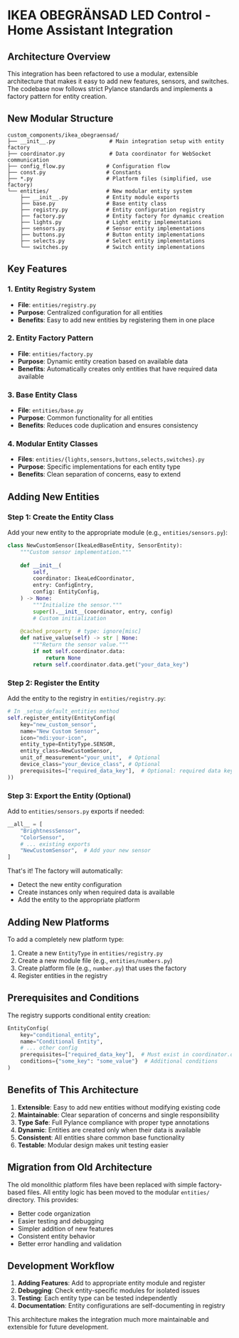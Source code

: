# IKEA OBEGRÄNSAD LED Control - Home Assistant Integration

## Architecture Overview

This integration has been refactored to use a modular, extensible architecture that makes it easy to add new features, sensors, and switches. The codebase now follows strict Pylance standards and implements a factory pattern for entity creation.

## New Modular Structure

```
custom_components/ikea_obegraensad/
├── __init__.py                 # Main integration setup with entity factory
├── coordinator.py              # Data coordinator for WebSocket communication
├── config_flow.py             # Configuration flow
├── const.py                   # Constants
├── *.py                       # Platform files (simplified, use factory)
└── entities/                  # New modular entity system
    ├── __init__.py            # Entity module exports
    ├── base.py                # Base entity class
    ├── registry.py            # Entity configuration registry
    ├── factory.py             # Entity factory for dynamic creation
    ├── lights.py              # Light entity implementations
    ├── sensors.py             # Sensor entity implementations
    ├── buttons.py             # Button entity implementations
    ├── selects.py             # Select entity implementations
    └── switches.py            # Switch entity implementations
```

## Key Features

### 1. Entity Registry System
- **File**: `entities/registry.py`
- **Purpose**: Centralized configuration for all entities
- **Benefits**: Easy to add new entities by registering them in one place

### 2. Entity Factory Pattern  
- **File**: `entities/factory.py`
- **Purpose**: Dynamic entity creation based on available data
- **Benefits**: Automatically creates only entities that have required data available

### 3. Base Entity Class
- **File**: `entities/base.py`
- **Purpose**: Common functionality for all entities
- **Benefits**: Reduces code duplication and ensures consistency

### 4. Modular Entity Classes
- **Files**: `entities/{lights,sensors,buttons,selects,switches}.py`
- **Purpose**: Specific implementations for each entity type
- **Benefits**: Clean separation of concerns, easy to extend

## Adding New Entities

### Step 1: Create the Entity Class
Add your new entity to the appropriate module (e.g., `entities/sensors.py`):

```python
class NewCustomSensor(IkeaLedBaseEntity, SensorEntity):
    """Custom sensor implementation."""
    
    def __init__(
        self,
        coordinator: IkeaLedCoordinator,
        entry: ConfigEntry,
        config: EntityConfig,
    ) -> None:
        """Initialize the sensor."""
        super().__init__(coordinator, entry, config)
        # Custom initialization
    
    @cached_property  # type: ignore[misc]
    def native_value(self) -> str | None:
        """Return the sensor value."""
        if not self.coordinator.data:
            return None
        return self.coordinator.data.get("your_data_key")
```

### Step 2: Register the Entity
Add the entity to the registry in `entities/registry.py`:

```python
# In _setup_default_entities method
self.register_entity(EntityConfig(
    key="new_custom_sensor",
    name="New Custom Sensor", 
    icon="mdi:your-icon",
    entity_type=EntityType.SENSOR,
    entity_class=NewCustomSensor,
    unit_of_measurement="your_unit",  # Optional
    device_class="your_device_class", # Optional
    prerequisites=["required_data_key"],  # Optional: required data keys
))
```

### Step 3: Export the Entity (Optional)
Add to `entities/sensors.py` exports if needed:

```python
__all__ = [
    "BrightnessSensor",
    "ColorSensor", 
    # ... existing exports
    "NewCustomSensor",  # Add your new sensor
]
```

That's it! The factory will automatically:
- Detect the new entity configuration
- Create instances only when required data is available
- Add the entity to the appropriate platform

## Adding New Platforms

To add a completely new platform type:

1. Create a new `EntityType` in `entities/registry.py`
2. Create a new module file (e.g., `entities/numbers.py`)
3. Create platform file (e.g., `number.py`) that uses the factory
4. Register entities in the registry

## Prerequisites and Conditions

The registry supports conditional entity creation:

```python
EntityConfig(
    key="conditional_entity",
    name="Conditional Entity",
    # ... other config
    prerequisites=["required_data_key"],  # Must exist in coordinator.data
    conditions={"some_key": "some_value"}  # Additional conditions
)
```

## Benefits of This Architecture

1. **Extensible**: Easy to add new entities without modifying existing code
2. **Maintainable**: Clear separation of concerns and single responsibility
3. **Type Safe**: Full Pylance compliance with proper type annotations
4. **Dynamic**: Entities are created only when their data is available
5. **Consistent**: All entities share common base functionality
6. **Testable**: Modular design makes unit testing easier

## Migration from Old Architecture

The old monolithic platform files have been replaced with simple factory-based files. All entity logic has been moved to the modular `entities/` directory. This provides:

- Better code organization
- Easier testing and debugging  
- Simpler addition of new features
- Consistent entity behavior
- Better error handling and validation

## Development Workflow

1. **Adding Features**: Add to appropriate entity module and register
2. **Debugging**: Check entity-specific modules for isolated issues
3. **Testing**: Each entity type can be tested independently
4. **Documentation**: Entity configurations are self-documenting in registry

This architecture makes the integration much more maintainable and extensible for future development.